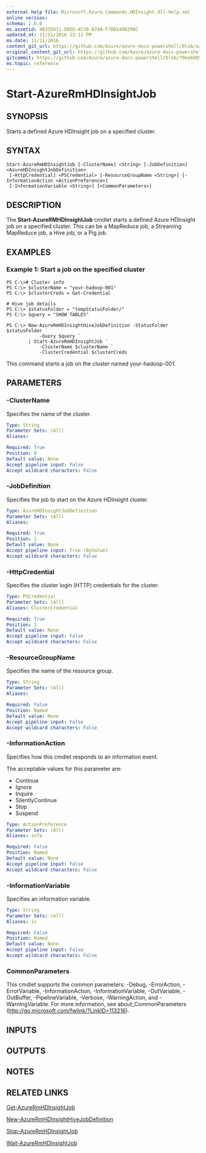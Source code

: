 ```yaml
---
external help file: Microsoft.Azure.Commands.HDInsight.dll-Help.xml
online version:
schema: 2.0.0
ms.assetid: 4B335D11-585D-4C39-874A-F7DD1498298C
updated_at: 11/11/2016 23:11 PM
ms.date: 11/11/2016
content_git_url: https://github.com/Azure/azure-docs-powershell/blob/azurestack/azureps-cmdlets-docs/ResourceManager/AzureRM.HDInsight/v2.1.0/Start-AzureRmHDInsightJob.md
original_content_git_url: https://github.com/Azure/azure-docs-powershell/blob/azurestack/azureps-cmdlets-docs/ResourceManager/AzureRM.HDInsight/v2.1.0/Start-AzureRmHDInsightJob.md
gitcommit: https://github.com/Azure/azure-docs-powershell/blob/79eeb985ea480979357fb4695832a0c3d29a48bf
ms.topic: reference
---
```


# Start-AzureRmHDInsightJob

## SYNOPSIS
Starts a defined Azure HDInsight job on a specified cluster.

## SYNTAX

```
Start-AzureRmHDInsightJob [-ClusterName] <String> [-JobDefinition] <AzureHDInsightJobDefinition>
 [-HttpCredential] <PSCredential> [-ResourceGroupName <String>] [-InformationAction <ActionPreference>]
 [-InformationVariable <String>] [<CommonParameters>]
```

## DESCRIPTION
The **Start-AzureRMHDInsightJob** cmdlet starts a defined Azure HDInsight job on a specified cluster.
This can be a MapReduce job, a Streaming MapReduce job, a Hive job, or a Pig job.

## EXAMPLES

### Example 1: Start a job on the specified cluster
```
PS C:\># Cluster info
PS C:\> $clusterName = "your-hadoop-001"
PS C:\> $clusterCreds = Get-Credential

# Hive job details
PS C:\> $statusFolder = "tempStatusFolder/"
PS C:\> $query = "SHOW TABLES"

PS C:\> New-AzureRmHDInsightHiveJobDefinition -StatusFolder $statusFolder `
            -Query $query `
        | Start-AzureRmHDInsightJob `
            -ClusterName $clusterName `
            -ClusterCredential $clusterCreds
```

This command starts a job on the cluster named your-hadoop-001.

## PARAMETERS

### -ClusterName
Specifies the name of the cluster.

```yaml
Type: String
Parameter Sets: (All)
Aliases: 

Required: True
Position: 0
Default value: None
Accept pipeline input: False
Accept wildcard characters: False
```

### -JobDefinition
Specifies the job to start on the Azure HDInsight cluster.

```yaml
Type: AzureHDInsightJobDefinition
Parameter Sets: (All)
Aliases: 

Required: True
Position: 1
Default value: None
Accept pipeline input: True (ByValue)
Accept wildcard characters: False
```

### -HttpCredential
Specifies the cluster login (HTTP) credentials for the cluster.

```yaml
Type: PSCredential
Parameter Sets: (All)
Aliases: ClusterCredential

Required: True
Position: 2
Default value: None
Accept pipeline input: False
Accept wildcard characters: False
```

### -ResourceGroupName
Specifies the name of the resource group.

```yaml
Type: String
Parameter Sets: (All)
Aliases: 

Required: False
Position: Named
Default value: None
Accept pipeline input: False
Accept wildcard characters: False
```

### -InformationAction
Specifies how this cmdlet responds to an information event.

The acceptable values for this parameter are:

- Continue
- Ignore
- Inquire
- SilentlyContinue
- Stop
- Suspend

```yaml
Type: ActionPreference
Parameter Sets: (All)
Aliases: infa

Required: False
Position: Named
Default value: None
Accept pipeline input: False
Accept wildcard characters: False
```

### -InformationVariable
Specifies an information variable.

```yaml
Type: String
Parameter Sets: (All)
Aliases: iv

Required: False
Position: Named
Default value: None
Accept pipeline input: False
Accept wildcard characters: False
```

### CommonParameters
This cmdlet supports the common parameters: -Debug, -ErrorAction, -ErrorVariable, -InformationAction, -InformationVariable, -OutVariable, -OutBuffer, -PipelineVariable, -Verbose, -WarningAction, and -WarningVariable. For more information, see about_CommonParameters (http://go.microsoft.com/fwlink/?LinkID=113216).

## INPUTS

## OUTPUTS

## NOTES

## RELATED LINKS

[Get-AzureRmHDInsightJob](./Get-AzureRmHDInsightJob.md)

[New-AzureRmHDInsightHiveJobDefinition](./New-AzureRmHDInsightHiveJobDefinition.md)

[Stop-AzureRmHDInsightJob](./Stop-AzureRmHDInsightJob.md)

[Wait-AzureRmHDInsightJob](./Wait-AzureRmHDInsightJob.md)


